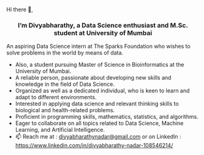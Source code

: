 Hi there 👋,

### <div align="center">I’m Divyabharathy, a Data Science enthusiast and  M.Sc. student at University of Mumbai </div>  

An aspiring Data Science intern at The Sparks Foundation who wishes to solve problems in the world by means of data. 

- Also, a student pursuing Master of Science in Bioinformatics at the University of Mumbai.
- A reliable person, passionate about developing new skills and knowledge in the field of Data Science.
- Organized as well as a dedicated individual, who is keen to learn and adapt to different environments.
- Interested in applying data science and relevant thinking skills to biological and health-related problems.
- Proficient in programming skills, mathematics, statistics, and algorithms.
- Eager to collaborate on all topics related to Data Science, Machine Learning, and Artificial Intelligence.
- 📫 Reach me at : divyabharathynadar@gmail.com or on LinkedIn : https://www.linkedin.com/in/divyabharathy-nadar-108546214/ 
  

<!---
divyabharathynadar/divyabharathynadar is a ✨ special ✨ repository because its `README.md` (this file) appears on your GitHub profile.
You can click the Preview link to take a look at your changes.
--->
